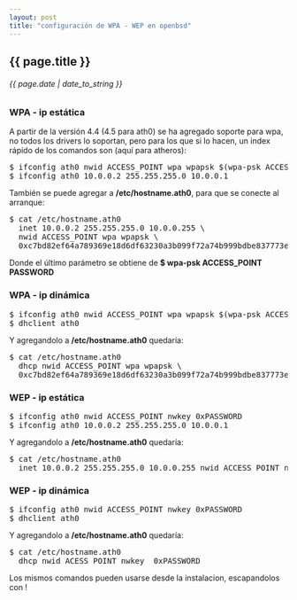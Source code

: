 ```yaml
---
layout: post
title: "configuración de WPA - WEP en openbsd"
---
```


## {{ page.title }}

###### {{ page.date | date_to_string }}

### WPA - ip estática

A partir de la versión 4.4 (4.5 para ath0) se ha agregado soporte para wpa, no todos los drivers lo soportan, pero para los que si lo hacen, un index rápido de los comandos son (aquí para atheros):

<pre class="sh_sh">
$ ifconfig ath0 nwid ACCESS_POINT wpa wpapsk $(wpa-psk ACCESS_POINT PASSWORD)
$ ifconfig ath0 10.0.0.2 255.255.255.0 10.0.0.1  
</pre>

También se puede agregar a **/etc/hostname.ath0**, para que se conecte al arranque:

<pre class="sh_sh">
$ cat /etc/hostname.ath0
  inet 10.0.0.2 255.255.255.0 10.0.0.255 \
  nwid ACCESS_POINT wpa wpapsk \
  0xc7bd82ef64a789369e18d6df63230a3b099f72a74b999bdbe837773e6081cb54
</pre>

Donde el último parámetro se obtiene de **$ wpa-psk ACCESS_POINT PASSWORD**

### WPA - ip dinámica

<pre class="sh_sh">
$ ifconfig ath0 nwid ACCESS_POINT wpa wpapsk $(wpa-psk ACCESS_POINT PASSWORD)
$ dhclient ath0
</pre>

Y agregandolo a **/etc/hostname.ath0** quedaría:

<pre class="sh_sh">
$ cat /etc/hostname.ath0
  dhcp nwid ACCESS_POINT wpa wpapsk \
  0xc7bd82ef64a789369e18d6df63230a3b099f72a74b999bdbe837773e6081cb54
</pre>

### WEP - ip estática

<pre class="sh_sh">
$ ifconfig ath0 nwid ACCESS_POINT nwkey 0xPASSWORD
$ ifconfig ath0 10.0.0.2 255.255.255.0 10.0.0.1
</pre>

Y agregandolo a **/etc/hostname.ath0** quedaría:

<pre class="sh_sh">
$ cat /etc/hostname.ath0
  inet 10.0.0.2 255.255.255.0 10.0.0.255 nwid ACCESS_POINT nwkey 0xPASSWORD
</pre>

### WEP - ip dinámica

<pre class="sh_sh">
$ ifconfig ath0 nwid ACCESS_POINT nwkey 0xPASSWORD
$ dhclient ath0
</pre>

Y agregandolo a **/etc/hostname.ath0** quedaría:

<pre class="sh_sh">
$ cat /etc/hostname.ath0
  dhcp nwid ACESS_POINT nwkey  0xPASSWORD
</pre>

Los mismos comandos pueden usarse desde la instalacion, escapandolos con !
